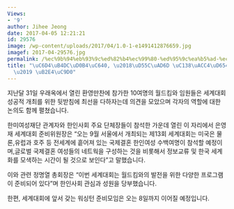 ```yaml
---
Views:
- '9'
author: Jihee Jeong
date: 2017-04-05 12:21:21
id: 29576
image: /wp-content/uploads/2017/04/1.0-1-e1491412876659.jpg
imagef: 2017-04-29576.jpg
permalink: /%ec%9b%94%eb%93%9c%ed%82%b4%ec%99%80-%ed%95%9c%ea%b5%ad-%ec%84%b8%ea%b3%84%ed%99%94-%ec%95%9e%ec%9e%a5-%eb%8b%a4%ec%a7%90/
title: "\uC6D4\uB4DC\uD0B4\uC640, \u2018\uD55C\uAD6D \uC138\uACC4\uD654 \uC55E\uC7A5\
  \u2019 \uB2E4\uC9D0"
---
```


지난달 31일 우래옥에서 열린 환영만찬에 참가한 10여명의 월드킴와 임원들은 세계대회 성공적 개최를 위한 뒷받침에 최선을 다하자는데 의견을 모았으며 각자의 역할에 대한 논의도 함께 펼쳤습니다.

한미여성재단 관계자와 한인사회 주요 단체장들이 참석한 가운데 열린 이 자리에서 은영재 세계대회 준비위원장은 “오는 9월 서울에서 개최되는 제13회 세계대회는 미국은 물론,유럽과 호주 등 전세계에 흩어져 있는 국제결혼 한인여성 수백여명이 참석할 예정이며,글로벌 국제결혼 여성들의 네트웍을 구성하는 것을 비롯해서 정보교류 및 한국 세계화를 모색하는 시간이 될 것으로 보인다”고 말했습니다.

이와 관련 정명열 총회장은 “이번 세계대회는 월드킴와의 발전을 위한 다양한 프로그램이 준비되어 있다”며 한인사회 관심과 성원을 당부했습니다.

한편, 세계대회에 앞서 갖는 워싱턴 준비모임은 오는 8일까지 이어질 예정입니다.